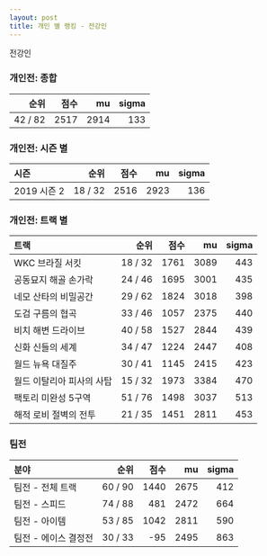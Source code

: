 ```yaml
---
layout: post
title: 개인 별 랭킹 - 전강인
---
```


전강인

### 개인전: 종합

| 순위 | 점수 | mu | sigma |
|---:|---:|---:|---:|
| 42 / 82 | 2517 | 2914 | 133 |

### 개인전: 시즌 별

| 시즌 | 순위 | 점수 | mu | sigma |
|:---|---:|---:|---:|---:|
| 2019 시즌 2 | 18 / 32 | 2516 | 2923 | 136 |

### 개인전: 트랙 별

| 트랙 | 순위 | 점수 | mu | sigma |
|:---|---:|---:|---:|---:|
| WKC 브라질 서킷 | 18 / 32 | 1761 | 3089 | 443 |
| 공동묘지 해골 손가락 | 24 / 46 | 1695 | 3001 | 435 |
| 네모 산타의 비밀공간 | 29 / 62 | 1824 | 3018 | 398 |
| 도검 구름의 협곡 | 33 / 46 | 1057 | 2375 | 440 |
| 비치 해변 드라이브 | 40 / 58 | 1527 | 2844 | 439 |
| 신화 신들의 세계 | 34 / 47 | 1224 | 2447 | 408 |
| 월드 뉴욕 대질주 | 30 / 41 | 1145 | 2415 | 423 |
| 월드 이탈리아 피사의 사탑 | 15 / 32 | 1973 | 3384 | 470 |
| 팩토리 미완성 5구역 | 51 / 76 | 1498 | 3037 | 513 |
| 해적 로비 절벽의 전투 | 21 / 35 | 1451 | 2811 | 453 |

### 팀전

| 분야 | 순위 | 점수 | mu | sigma |
|:---|---:|---:|---:|---:|
| 팀전 - 전체 트랙 | 60 / 90 | 1440 | 2675 | 412 |
| 팀전 - 스피드 | 74 / 88 | 481 | 2472 | 664 |
| 팀전 - 아이템 | 53 / 85 | 1042 | 2811 | 590 |
| 팀전 - 에이스 결정전 | 30 / 33 | -95 | 2495 | 863 |
